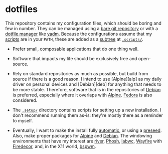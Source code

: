 # dotfiles

This repository contains my configuration files, which should be boring 
and few in number. They can be managed using a [bare git 
repository][bare] or with a [dotfile manager][dots] like [yadm][yadm]. 
Because the configurations assume that my [scripts][scrp] are in your 
`PATH`, these are added as a [subtree][atla] at 
[`.scripts/`](../.scripts).

-   Prefer small, composable applications that do one thing well.

-   Software that impacts my life should be exclusively free and 
    open-source.

-   Rely on standard repositories as much as possible, but build from 
    source if there is a good reason. I intend to use [Alpine][alp] as 
    my daily driver on personal devices and [Debian][deb] for anything 
    that needs to be more stable. Therefore, software that is in the 
    repositories of [Debian][drep] is preferred, especially where it 
    overlaps with [Alpine][arep]. [Fedora][frep] is also considered.

-   The [`.setup/`](../.setup) directory contains scripts for setting up 
    a new installation. I don't recommend running them as-is: they're 
    mostly there as a reminder to myself.

-   Eventually, I want to make the install fully [automatic][auto], or 
    using a [preseed][seed]. Also, make proper packages for 
    [Alpine][apkg] and [Debian][dpkg]. The windowing environments that 
    have my interest are [river][rivr], [Phosh][phsh], [labwc][labw], 
    [Wayfire][wayf] with [Firedecor][fdec], and, in the X11 world, 
    [bspwm][bspw].

[atla]: https://www.atlassian.com/git/tutorials/git-subtree
[scrp]: https://github.com/slakkenhuis/scripts
[dots]: https://dotfiles.github.io/utilities/
[yadm]: https://yadm.io/
[bare]: https://cblte.github.io/sammelsurium/configs/the-best-way-to-store-your-dotfiles/

[phsh]: https://wiki.postmarketos.org/wiki/Phosh
[rivr]: https://github.com/riverwm/river
[wayf]: https://wayfire.org/
[labw]: https://labwc.github.io/
[fdec]: https://github.com/AhoyISki/Firedecor
[bspw]: https://github.com/baskerville/bspwm
[tmsu]: https://tmsu.org/

[drep]: https://packages.debian.org/
[arep]: https://pkgs.alpinelinux.org/packages
[frep]: https://src.fedoraproject.org/

[auto]: https://debian-handbook.info/browse/stable/sect.automated-installation.html
[seed]: https://wiki.debian.org/DebianInstaller/Preseed
[apkg]: https://wiki.alpinelinux.org/wiki/Creating_an_Alpine_package
[dpkg]: https://wiki.debian.org/Packaging

[eup]: https://www.inkandswitch.com/end-user-programming/
